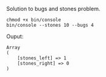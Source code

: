 Solution to bugs and stones problem.

    chmod +x bin/console
    bin/console --stones 10 --bugs 4
    

Ouput:

    Array
    (
        [stones_left] => 1
        [stones_right] => 0
    )